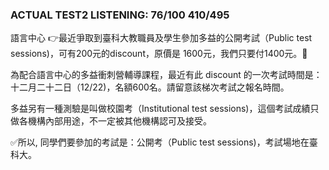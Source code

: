 ### ACTUAL TEST2 LISTENING: 76/100 410/495


語言中心
👉最近爭取到臺科大教職員及學生參加多益的公開考試（Public test sessions)，可有200元的discount，原價是 1600元，我們只要付1400元。🤩

為配合語言中心的多益衝刺營輔導課程，最近有此 discount 的一次考試時間是：十二月二十二日（12/22)，名額600名。請留意該梯次考試之報名時間。

多益另有一種測驗是叫做校園考（Institutional test sessions)，這個考試成績只做各機構內部用途，不一定被其他機構認可及接受。

✅所以, 同學們要參加的考試是：公開考（Public test sessions)，考試場地在臺科大。
